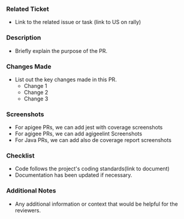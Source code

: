 ### Related Ticket
- Link to the related issue or task (link to US on rally)

### Description
- Briefly explain the purpose of the PR.

### Changes Made
- List out the key changes made in this PR.
  - Change 1
  - Change 2
  - Change 3

### Screenshots
- For apigee PRs, we can add jest with coverage screenshots
- For agigee PRs, we can add agigeelint Screenshots
- For Java PRs, we can add also de coverage report screenshots

### Checklist
- Code follows the project's coding standards(link to document)
- Documentation has been updated if necessary.

### Additional Notes
- Any additional information or context that would be helpful for the reviewers.
